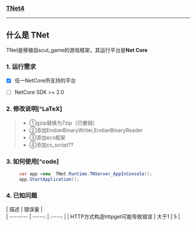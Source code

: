 ### [TNet4]()

> 

------

## 什么是 TNet

TNet是移植自scut_game的游戏框架，其运行平台是**Net Core**

### 1. 运行需求

- [x] 任一NetCore所支持的平台
- [ ] NetCore SDK >= 2.0


### 2. 修改说明[^LaTeX]

>- ①gzip替换为7zip（已撤销）
>- ②添加EndianBinaryWriter,EndianBinaryReader
>- ③添加ecs框架
>- ④添加cs_script??

### 3. 如何使用[^code]

```csharp
     var app =new  TNet.Runtime.TNServer_AppInConsole();
     app.StartApplication();

```
### 4. 已知问题

| 描述        | 错误量   |  
| --------   | -----:  | :----:  |
| HTTP方式构造httpget可能导致错误     | 大于1 |   5     |